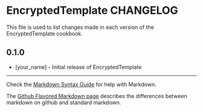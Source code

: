 EncryptedTemplate CHANGELOG
===========================

This file is used to list changes made in each version of the EncryptedTemplate cookbook.

0.1.0
-----
- [your_name] - Initial release of EncryptedTemplate

- - -
Check the [Markdown Syntax Guide](http://daringfireball.net/projects/markdown/syntax) for help with Markdown.

The [Github Flavored Markdown page](http://github.github.com/github-flavored-markdown/) describes the differences between markdown on github and standard markdown.
